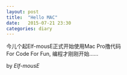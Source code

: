 ```yaml
---
layout: post
title:  "Hello MAC"
date:   2015-07-21 23:30
categories: diary
---
```


今儿个起Elf-mousE正式开始使用Mac Pro撸代码  
For Code For Fun, 编程才刚刚开始……  

by *Elf-mousE*
